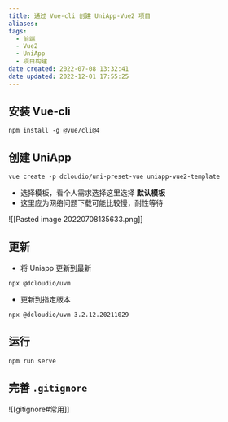 ```yaml
---
title: 通过 Vue-cli 创建 UniApp-Vue2 项目
aliases: 
tags: 
  - 前端 
  - Vue2
  - UniApp
  - 项目构建
date created: 2022-07-08 13:32:41
date updated: 2022-12-01 17:55:25
---
```



## 安装 Vue-cli

```` shell
npm install -g @vue/cli@4
````

## 创建 UniApp

```shell
vue create -p dcloudio/uni-preset-vue uniapp-vue2-template
```

- 选择模板，看个人需求选择这里选择 **默认模板**
- 这里应为网络问题下载可能比较慢，耐性等待

![[Pasted image 20220708135633.png]]

## 更新

- 将 Uniapp 更新到最新

```sehll
npx @dcloudio/uvm
```

- 更新到指定版本

```shell
npx @dcloudio/uvm 3.2.12.20211029
```

## 运行

```shell
npm run serve
```

## 完善 `.gitignore`

![[gitignore#常用]]
